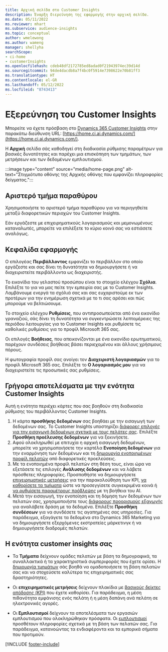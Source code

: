 ```yaml
---
title: Αρχική σελίδα στο Customer Insights
description: Έναρξη διερεύνηση της εφαρμογής στην αρχική σελίδα.
ms.date: 05/11/2022
ms.reviewer: mhart
ms.subservice: audience-insights
ms.topic: conceptual
author: wmelewong
ms.author: wameng
manager: shellyha
searchScope:
- ci-home
- customerInsights
ms.openlocfilehash: cdeb48df2172785ed8adad0f21943974ec39d14d
ms.sourcegitcommit: 94de4dacdb8a7f4bc0f5914e7398622e70b81ff3
ms.translationtype: HT
ms.contentlocale: el-GR
ms.lasthandoff: 05/12/2022
ms.locfileid: "8743413"
---
```

# <a name="explore-customer-insights"></a>Εξερεύνηση του Customer Insights

Μπορείτε να έχετε πρόσβαση στο [Dynamics 365 Customer Insights](https://home.ci.ai.dynamics.com/) στην παρακάτω διεύθυνση URL: [https://home.ci.ai.dynamics.com/](https://home.ci.ai.dynamics.com/).

Η **Αρχική** σελίδα σάς καθοδηγεί στη διαδικασία ρύθμισης παραμέτρων για βασικές δυνατότητες και παρέχει μια επισκόπηση των τμημάτων, των μετρήσεων και των δεδομένων εμπλουτισμού.

:::image type="content" source="media/home-page.png" alt-text="Στιγμιότυπο οθόνης της Αρχικής οθόνης που εμφανίζει πληροφορίες δείγματος.":::

## <a name="left-side-pane"></a>Αριστερό τμήμα παραθύρου

Χρησιμοποιήστε το αριστερό τμήμα παραθύρου για να περιηγηθείτε μεταξύ διαφορετικών περιοχών του Customer Insights. 

Εάν εργάζεστε με επιχειρηματικούς λογαριασμούς και μεμονωμένους καταναλωτές, μπορείτε να επιλέξετε το κύριο κοινό σας να εστιάσετε αναλόγως. 

## <a name="application-header"></a>Κεφαλίδα εφαρμογής

Ο επιλογέας **Περιβάλλοντος** εμφανίζει το περιβάλλον στο οποίο εργάζεστε και σας δίνει τη δυνατότητα να δημιουργήσετε ή να διαχειριστείτε περιβάλλοντα ως διαχειριστής.

Το εικονίδιο του γελαστού προσώπου είναι το στοιχείο ελέγχου **Σχόλια**. Επιλέξτε το για να μας πείτε την εμπειρία σας με το Customer Insights. Λαμβάνουμε ενεργά τα σχόλιά σας και σας ευχαριστούμε εκ των προτέρων για την ενημέρωση σχετικά με το τι σας αρέσει και πώς μπορούμε να βελτιώσουμε.

Το στοιχείο ελέγχου **Ρυθμίσεις**, που αντιπροσωπεύεται από ένα εικονίδιο γραναζιού, σάς δίνει τη δυνατότητα να συγκεντρώσετε λεπτομέρειες της περιόδου λειτουργίας για το Customer Insights και ρυθμίσετε τις καθολικές ρυθμίσεις για το προφίλ Microsoft 365 σας. 

Οι επιλογές **Βοήθειας**, που απεικονίζονται με ένα εικονίδιο ερωτηματικού, παρέχουν συνδέσεις βοήθειας βάσει περιεχομένου και άλλους χρήσιμους πόρους.

Η φωτογραφία προφίλ σας ανοίγει τον **Διαχειριστή λογαριασμών** για το προφίλ Microsoft 365 σας. Επιλέξτε το **Ο λογαριασμός μου** για να διαχειριστείτε τις προσωπικές σας ρυθμίσεις.

## <a name="getting-started-with-customer-insights-section"></a>Γρήγορα αποτελέσματα με την ενότητα Customer Insights

Αυτή η ενότητα περιέχει κάρτες που σας βοηθούν στη διαδικασία ρύθμισης του περιβάλλοντος Customer Insights. 

1. Η κάρτα **προσθήκης δεδομένων** σας βοηθάει με την εισαγωγή των δεδομένων σας. Το Customer Insights υποστηρίζει [διάφορες επιλογές για την εισαγωγή δεδομένων σχετικά με τους πελάτες σας](data-sources.md). Επιλέξτε **Προσθήκη προέλευσης δεδομένων** για να ξεκινήσετε.
1. Αφού ολοκληρωθεί με επιτυχία η αρχική εισαγωγή δεδομένων, μπορείτε να χρησιμοποιήσετε την καρτέλα **Ενοποίηση δεδομένων** για την εναρμόνηση των δεδομένων και τη [δημιουργία ενοποιημένων προφίλ πελατών](data-unification.md) από διαφορετικές προελεύσεις. 
1. Με τα ενοποιημένα προφίλ πελατών στη θέση τους, είναι ώρα να εξετάσετε τις επιλογές **Ανάλυσης δεδομένων** και να λάβετε πρόσθετες πληροφορίες. Προσπαθήστε να δημιουργήσετε [επιχειρηματικές μετρήσεις](measures.md) για την παρακολούθηση των KPI, [να καθορίσετε τα τμήματα](segments.md) ώστε να προσεγγίσετε συγκεκριμένα κοινά ή [να ρυθμίσετε παραμέτρους πρόβλεψης](predictions-overview.md) με τη βοήθεια του AI.
1. Μετά την εισαγωγή, την ενοποίηση και τη δόμηση των δεδομένων των πελατών σας, χρησιμοποιήστε τους [διάφορους προορισμούς εξαγωγής](export-destinations.md) για αναλάβετε δράση με τα δεδομένα. Επιλέξτε **Προσθήκη συνδέσεων** για να συνδέσετε τις αγαπημένες σας υπηρεσίες. Για παράδειγμα, εξαγάγετε τα δεδομένα στο Dynamics 365 Marketing για να δημιουργήσετε εξερχόμενες εκστρατείες μάρκετινγκ ή να δημιουργήσετε διαδρομές πελατών. 

## <a name="your-customer-insights-section"></a>Η ενότητα customer insights σας

- Τα **Τμήματα** δείχνουν ομάδες πελατών με βάση τα δημογραφικά, τα συναλλακτικά ή τα χαρακτηριστικά συμπεριφοράς που έχετε ορίσει. Η [δημιουργία τμημάτων](segments.md) σάς βοηθά να ομαδοποιήσετε τη βάση πελατών σας και να στοχεύσετε καλύτερα τις επιχειρηματικές σας δραστηριότητες.

- Οι **επιχειρηματικές μετρήσεις** δείχνουν πλακίδια με [βασικούς δείκτες απόδοσης (KPI)](measures.md) που έχετε καθορίσει. Για παράδειγμα, η μέση πιθανότητα εμφάνισης ενός πελάτη ή η μέση δαπάνη ανά πελάτη σε ηλεκτρονικές αγορές.

- Οι **Εμπλουτισμοί** δείχνουν τα αποτελέσματα των εργασιών εμπλουτισμού που ολοκληρώθηκαν πρόσφατα. Οι [εμπλουτισμοί](enrichment-hub.md) προσθέτουν πληροφορίες σχετικά με τη βάση των πελατών σας. Για παράδειγμα, κατανοώντας τα ενδιαφέροντα και τα εμπορικά σήματα που προτιμούν.


[!INCLUDE [footer-include](includes/footer-banner.md)]
